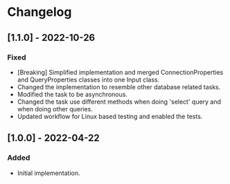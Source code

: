 # Changelog

## [1.1.0] - 2022-10-26
### Fixed
- [Breaking] Simplified implementation and merged ConnectionProperties and QueryProperties classes into one Input class.
- Changed the implementation to resemble other database related tasks.
- Modified the task to be asynchronous.
- Changed the task use different methods when doing 'select' query and when doing other queries.
- Updated workflow for Linux based testing and enabled the tests.

## [1.0.0] - 2022-04-22
### Added
- Initial implementation.
